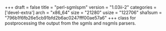 +++
draft = false
title = "perl-sgmlspm"
version = "1.03ii-2"
categories = ['devel-extra']
arch = "x86_64"
size = "21280"
usize = "122706"
sha1sum = "796b1f6fb26e5cb91bfd2b6ac0247fff00ae57a6"
+++
class for postprocessing the output from the sgmls and nsgmls parsers.
